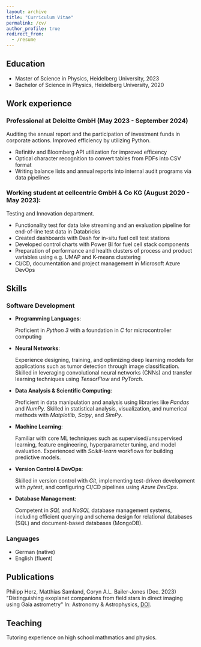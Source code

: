 ```yaml
---
layout: archive
title: "Curriculum Vitae"
permalink: /cv/
author_profile: true
redirect_from:
  - /resume
---
```


## Education
* Master of Science in Physics, Heidelberg University, 2023
* Bachelor of Science in Physics, Heidelberg University, 2020

## Work experience
### Professional at Deloitte GmbH (May 2023 - September 2024)

Auditing the annual report and the participation of investment funds in corporate actions. Improved efficiency by utilizing Python.
  * Refinitiv and Bloomberg API utilization for improved efficency
  * Optical character recognition to convert tables from PDFs into CSV format
  * Writing balance lists and annual reports into internal audit programs via data pipelines

### Working student at cellcentric GmbH & Co KG (August 2020 - May 2023):

Testing and Innovation department.
* Functionality test for data lake streaming and an evaluation pipeline for end-of-line test data in
Databricks
* Created dashboards with Dash for in-situ fuel cell test stations
* Developed control charts with Power BI for fuel cell stack components
* Preparation of performance and health clusters of process and product variables using e.g.
UMAP and K-means clustering
* CI/CD, documentation and project management in Microsoft Azure DevOps

  
## Skills

### Software Development
* **Programming Languages**: 

  Proficient in _Python 3_ with a foundation in _C_ for microcontroller computing
* **Neural Networks**: 

  Experience designing, training, and optimizing deep learning models for applications such as tumor detection through image classification. Skilled in leveraging convolutional neural networks (CNNs) and transfer learning techniques using _TensorFlow_ and _PyTorch_.
* **Data Analysis & Scientific Computing**: 

  Proficient in data manipulation and analysis using libraries like _Pandas_ and _NumPy_. Skilled in statistical analysis, visualization, and numerical methods with _Matplotlib_, _Scipy_, and _SimPy_.
* **Machine Learning**: 

  Familiar with core ML techniques such as supervised/unsupervised learning, feature engineering, hyperparameter tuning, and model evaluation. Experienced with _Scikit-learn_ workflows for building predictive models.
* **Version Control & DevOps**: 

  Skilled in version control with _Git_, implementing test-driven development with _pytest_, and configuring CI/CD pipelines using _Azure DevOps_.
* **Database Management**: 

  Competent in _SQL_ and _NoSQL_ database management systems, including efficient querying and schema design for relational databases (SQL) and document-based databases (MongoDB).

### Languages
* German (native)
* English (fluent)

## Publications
Philipp Herz, Matthias Samland, Coryn A.L. Bailer-Jones (Dec. 2023) "Distinguishing exoplanet companions from field stars in direct imaging using Gaia astrometry" In: Astronomy & Astrophysics, [DOI](https://doi.org/10.1051/0004-6361/202348496).
  
## Teaching
Tutoring experience on high school mathmatics and physics.
